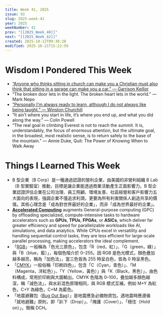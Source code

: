 ```yaml
---
title: Week 41, 2025
issue: 93
slug: 2025-week-41
year: 2025
weekNumber: 41
prev: "[[2025_Week_40]]"
next: "[[2025_Week_42]]"
created: 2025-10-12T09:38:28
modified: 2025-10-21T15:22:59
---
```


# Wisdom I Pondered This Week

* [“Anyone who thinks sitting in church can make you a Christian must also think that sitting in a garage can make you a car.” — Garrison Keillor](https://www.goodreads.com/quotes/5979-anyone-who-thinks-sitting-in-church-can-make-you-a)
* “The broken door lets in the light. The broken heart lets in the world.” — Mark Nepo
* [“Personally I'm always ready to learn, although I do not always like being taught.” — Winston Churchill](https://www.brainyquote.com/quotes/winston_churchill_100128)
* “It ain’t where you start in life, it’s where you end up, and what you did along the way.” — Colin Powell
* “The real goal in climbing Everest is not to reach the summit. It is, understandably, the focus of enormous attention, but the ultimate goal, in the broadest, most realistic sense, is to return safely to the base of the mountain.” ― Annie Duke, Quit: The Power of Knowing When to Walk Away

# Things I Learned This Week

* B 型企業（B Corp）是一種通過認證的營利企業，由美國的非營利組織 B Lab（B 型實驗室）推動，目標是讓企業能透過商業活動產生正面影響力。B 型企業認證評估企業在公司治理、員工照顧、環境友善、社區經營和客戶影響力五大面向的表現，強調企業不僅追求利潤，更要為所有利害關係人創造共享的價值。其核心理念是「成為對世界最好的企業」，而非「成為世界最好的企業」。
* [**Accelerated Computing**](https://www.google.com/search?q=Accelerated+Computing) augments General-purpose computing (GPC) by offloading specialized, compute-intensive tasks to hardware accelerators such as **GPUs**, **TPUs**, **FPGAs**, or **ASICs**, which deliver far greater efficiency and speed for parallelizable workloads like AI, simulations, and data analytics. While CPUs excel in versatility and handling sequential control tasks, they are less efficient for large-scale parallel processing, making accelerators the ideal complement.
* 「[RGB](https://zh.wikipedia.org/wiki/RGB)」一般稱為「色光三原色」，包含「R（red，紅）」、「G（green，綠）」與「B（blue，藍）」，每個色階介於 0–255。因 RGB 是色光模式，顏色疊加越多越亮，稱為「加色法」，當三色皆為 255 時呈白色，皆為 0 時呈黑色。
* 「[CMYK](https://zh.wikipedia.org/wiki/CMYK)」一般俗稱「印刷四色」，包含「C（Cyan，青色）」、「M（Magenta，洋紅色）」、「Y（Yellow，黃色）」與「K（Black，黑色）」，由色料構成，常用於印刷與大圖輸出。CMYK 色階為 0–100，疊加越多顏色越深，稱「減色法」，與水彩混色原理相同，與 RGB 模式互補，例如 M+Y 為紅色，C+Y 為綠色，C+M 為藍色。
* 「地震避難包（[Bug Out Bag](https://www.google.com/search?q=Bug+Out+Bag)）」是地震應急必備物資包。遇地震時應遵循「就地避難」原則，即「趴下（Drop）」、「掩護（Cover）」、「穩住（Hold on）」，簡稱 DCH。
